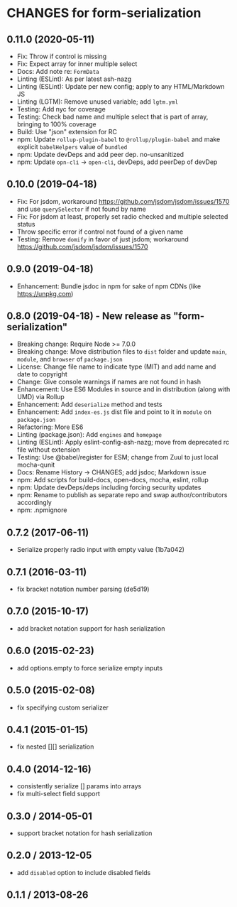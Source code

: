 # CHANGES for form-serialization

## 0.11.0 (2020-05-11)

- Fix: Throw if control is missing
- Fix: Expect array for inner multiple select
- Docs: Add note re: `FormData`
- Linting (ESLint): As per latest ash-nazg
- Linting (ESLint): Update per new config; apply to any HTML/Markdown JS
- Linting (LGTM): Remove unused variable; add `lgtm.yml`
- Testing: Add nyc for coverage
- Testing: Check bad name and multiple select that is part of array,
    bringing to 100% coverage
- Build: Use "json" extension for RC
- npm: Update `rollup-plugin-babel` to `@rollup/plugin-babel`
    and make explicit `babelHelpers` value of `bundled`
- npm: Update devDeps and add peer dep. no-unsanitized
- npm: Update `opn-cli` -> `open-cli`, devDeps, add peerDep of devDep

## 0.10.0 (2019-04-18)

- Fix: For jsdom, workaround
    <https://github.com/jsdom/jsdom/issues/1570> and use `querySelector`
    if not found by name
- Fix: For jsdom at least, properly set radio checked and multiple selected status
- Throw specific error if control not found of a given name
- Testing: Remove `domify` in favor of just jsdom; workaround
    <https://github.com/jsdom/jsdom/issues/1570>

## 0.9.0 (2019-04-18)

- Enhancement: Bundle jsdoc in npm for sake of npm CDNs (like
    <https://unpkg.com>)

## 0.8.0 (2019-04-18) - New release as "form-serialization"

- Breaking change: Require Node >= 7.0.0
- Breaking change: Move distribution files to `dist` folder
    and update `main`, `module`, and `browser` of `package.json`
- License: Change file name to indicate type (MIT) and add name and
    date to copyright
- Change: Give console warnings if names are not found in hash
- Enhancement: Use ES6 Modules in source and in distribution (along
    with UMD) via Rollup
- Enhancement: Add `deserialize` method and tests
- Enhancement: Add `index-es.js` dist file and point to it in
    `module` on `package.json`
- Refactoring: More ES6
- Linting (package.json): Add `engines` and `homepage`
- Linting (ESLint): Apply eslint-config-ash-nazg; move from deprecated
    rc file without extension
- Testing: Use @babel/register for ESM; change from Zuul to just local
    mocha-qunit
- Docs: Rename History -> CHANGES; add jsdoc; Markdown issue
- npm: Add scripts for build-docs, open-docs, mocha, eslint, rollup
- npm: Update devDeps/deps including forcing security updates
- npm: Rename to publish as separate repo and swap author/contributors
    accordingly
- npm: .npmignore

## 0.7.2 (2017-06-11)

* Serialize properly radio input with empty value (1b7a042)

## 0.7.1 (2016-03-11)

* fix bracket notation number parsing (de5d19)

## 0.7.0 (2015-10-17)

* add bracket notation support for hash serialization

## 0.6.0 (2015-02-23)

* add options.empty to force serialize empty inputs

## 0.5.0 (2015-02-08)

* fix specifying custom serializer

## 0.4.1 (2015-01-15)

* fix nested [][] serialization

## 0.4.0 (2014-12-16)

* consistently serialize [] params into arrays
* fix multi-select field support

## 0.3.0 / 2014-05-01

* support bracket notation for hash serialization

## 0.2.0 / 2013-12-05

* add `disabled` option to include disabled fields

## 0.1.1 / 2013-08-26
